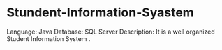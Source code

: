 # Stundent-Information-Syastem
Language: Java Database: SQL Server Description:  It is a well organized Student Information System .

